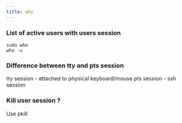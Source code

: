```yaml
---
title: who
---
```


### List of active users with users session

```shell
sudo who
who -u
```

### Difference between tty and pts session

tty session - attached to physical keyboard/mouse
pts session - ssh session 

### Kill user session ?

Use pkill